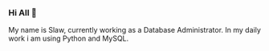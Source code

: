 ### Hi All 👋

<!--
**Slawak1/Slawak1** is a ✨ _special_ ✨ repository because its `README.md` (this file) appears on your GitHub profile.

Here are some ideas to get you started:

- 🔭 I’m currently working as a Database Administrator 
- 🌱 I’m currently learning ...


-->

My name is Slaw, currently working as a Database Administrator. 
In my daily work i am using Python and MySQL. 



